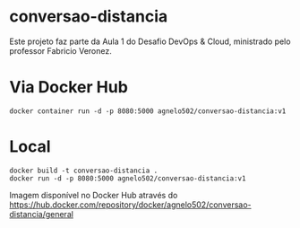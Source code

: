 # conversao-distancia

Este projeto faz parte da Aula 1 do Desafio DevOps & Cloud, ministrado pelo professor Fabricio Veronez.

# Via Docker Hub
    docker container run -d -p 8080:5000 agnelo502/conversao-distancia:v1

# Local
    docker build -t conversao-distancia .
    docker run -d -p 8080:5000 agnelo502/conversao-distancia:v1

Imagem disponível no Docker Hub através do https://hub.docker.com/repository/docker/agnelo502/conversao-distancia/general

